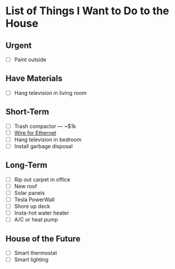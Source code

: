 # List of Things I Want to Do to the House

## Urgent

* [ ] Paint outside

## Have Materials

* [ ] Hang television in living room

## Short-Term

* [ ] Trash compactor &mdash; ~$1k
* [ ] [Wire for Ethernet](Ethernet.md)
* [ ] Hang television in bedroom
* [ ] Install garbage disposal

## Long-Term

* [ ] Rip out carpet in office
* [ ] New roof
* [ ] Solar panels
* [ ] Tesla PowerWall
* [ ] Shore up deck
* [ ] Insta-hot water heater
* [ ] A/C or heat pump

## House of the Future

* [ ] Smart thermostat
* [ ] Smart lighting
